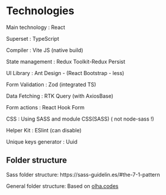 # Technologies

  Main technology : React

  Superset : TypeScript

  Compiler : Vite JS (native build)

  State management : Redux Toolkit-Redux Persist

  UI Library : Ant Design - (React Bootstrap - less)

  Form Validation : Zod (integrated TS)

  Data Fetching : RTK Query (with AxiosBase)

  Form actions : React Hook Form

  CSS : Using SASS and module CSS(SASS) ( not node-sass !)

  Helper Kit : ESlint (can disable)

  Unique keys generator : Uuid

  ## Folder structure
  <p>Sass folder structure: https://sass-guidelin.es/#the-7-1-pattern</p>

  <p>General folder structure: Based on <a href="https://www.instagram.com/olha.codes/" target="_blank">olha.codes</a></p>
